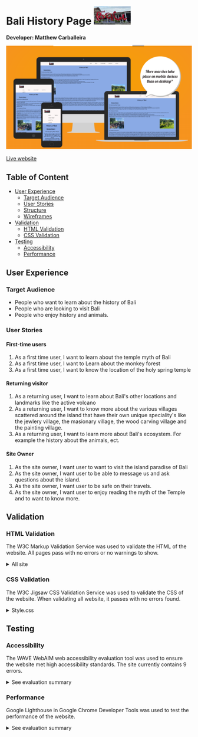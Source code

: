 # Bali History Page <img src="assets/png/Bali.PNG" style="width: 100px;height:50px;">


**Developer: Matthew Carballeira**

![Mockup image](docs/ami-responsivedesign-hb.JPG)

[Live website](https://tillymc5.github.io/Bali-History-Page/)

## Table of Content

- [User Experience](#user-experience)
    - [Target Audience](#target-audience)
    - [User Stories](#user-stories)
  - [Structure](#structure)
  - [Wireframes](#wireframes)
- [Validation](#validation)
    - [HTML Validation](#html-validation)
    - [CSS Validation](#css-validation)
- [Testing](#testing)
    - [Accessibility](#accessibility)
    - [Performance](#performance)


## User Experience

### Target Audience

- People who want to learn about the history of Bali
- People who are looking to visit Bali
- People who enjoy history and animals. 

### User Stories

#### First-time users

1. As a first time user, I want to learn about the temple myth of Bali
2. As a first time user, I want to Learn about the monkey forest
3. As a first time user, I want to know the location of the holy spring temple
   
#### Returning visitor

1. As a returning user, I want to learn about Bali's other locations and landmarks like the active volcano
2. As a returning user, I want to know more about the various villages scattered around the island that have their own unique speciality's like the jewlery village, the masionary village, the wood carving village and the painting village.
3. As a returning user, I want to learn more about Bali's ecosystem. For example the history about the animals, ect. 

#### Site Owner

1.	As the site owner, I want user to want to visit the island paradise of Bali
2.	As the site owner, I want user to be able to message us and ask questions about the island. 
3.	As the site owner, I want user to be safe on their travels.
4.	As the site owner, I want user to enjoy reading the myth of the Temple and to want to know more. 
  ## Validation

### HTML Validation

The W3C Markup Validation Service was used to validate the HTML of the website. All pages pass with no errors or no warnings to show.
<details><summary>All site</summary>
<img src="docs/Validation/validation-html-site.jpg">
</details>

### CSS Validation

The W3C Jigsaw CSS Validation Service was used to validate the CSS of the website.
When validating all website, it passes with no errors found.

<details><summary>Style.css</summary>
<img src="docs/Validation/validation-css-style.jpg">
</details>

## Testing

### Accessibility

The WAVE WebAIM web accessibility evaluation tool was used to ensure the website met high accessibility standards. The site currently contains 9 errors.

<details><summary>See evaluation summary</summary><img src="docs/Validation/validation-accessibility-all-site.jpg">
</details>

### Performance

Google Lighthouse in Google Chrome Developer Tools was used to test the performance of the website.
<details><summary>See evaluation summary</summary><img src="docs/Validation/validation-lighthouse-performance.JPG">
</details>
